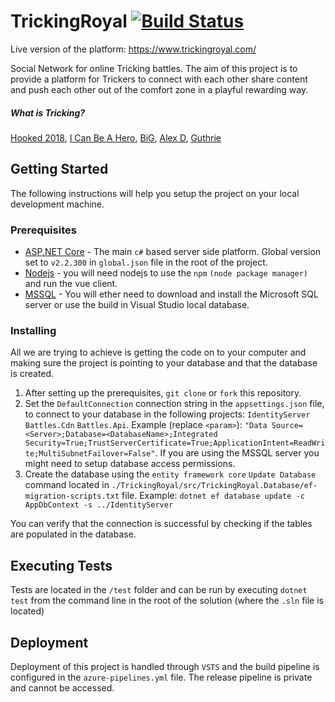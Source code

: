 # TrickingRoyal [![Build Status](https://antonwieslander.visualstudio.com/TrickingRoyal/_apis/build/status/T0shik.Tricking-Royal?branchName=master)](https://antonwieslander.visualstudio.com/TrickingRoyal/_build/latest?definitionId=5&branchName=master)

Live version of the platform: https://www.trickingroyal.com/

Social Network for online Tricking battles. The aim of this project is to provide a platform for Trickers to connect with each other share content and push each other out of the comfort zone in a playful rewarding way.

##### What is Tricking?

[Hooked 2018](https://www.youtube.com/watch?v=rZBIjYxFKHA), [I Can Be A Hero](https://www.youtube.com/watch?v=bafipTSFBMc), [BiG](https://www.seansevestre.com/big), [Alex D](https://www.youtube.com/watch?v=rVdX6tAGXZ4), [Guthrie](https://www.youtube.com/watch?v=11Z_0VKnHyw)

## Getting Started

The following instructions will help you setup the project on your local 
development machine.

### Prerequisites

- [ASP.NET Core](https://dotnet.microsoft.com/download) - The main `c#` based server side platform. Global version set to `v2.2.300` in `global.json` file in the root of the project.
- [Nodejs](https://nodejs.org/en/) - you will need nodejs to use the `npm` `(node package manager)` and run the vue client.
- [MSSQL](https://www.microsoft.com/en-us/sql-server/sql-server-downloads) - You will ether need to download and install the Microsoft SQL server or use the build in Visual Studio local database. 

### Installing 

All we are trying to achieve is getting the code on to your computer and making sure the project is pointing to your database and that the database is created.

1. After setting up the prerequisites, `git clone` or `fork` this repository.
2. Set the `DefaultConnection` connection string in the `appsettings.json` file, to connect to your database in the following projects: `IdentityServer` `Battles.Cdn` `Battles.Api`. Example (replace `<param>`): `"Data Source=<Server>;Database=<DatabaseName>;Integrated Security=True;TrustServerCertificate=True;ApplicationIntent=ReadWrite;MultiSubnetFailover=False"`. If you are using the MSSQL server you might need to setup database access permissions.
3. Create the database using the `entity framework core` `Update Database` command located in `./TrickingRoyal/src/TrickingRoyal.Database/ef-migration-scripts.txt` file. Example: `dotnet ef database update -c AppDbContext -s ../IdentityServer`

You can verify that the connection is successful by checking if the tables are populated in the database.

## Executing Tests

Tests are located in the `/test` folder and can be run by executing `dotnet test` from the command line in the root of the solution (where the `.sln` file is located)

## Deployment

Deployment of this project is handled through `VSTS` and the build pipeline is configured in the `azure-pipelines.yml` file. The release pipeline is private and cannot be accessed.

